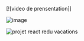 [![video de prensentation]]

![image](https://github.com/dgallula/projet3_john-bryce-vacations-master/assets/82768589/f3e2159b-db77-4b6c-b64a-0a0eae1ae209)


![projet react redu vacations ](https://github.com/dgallula/projet3_john-bryce-vacations-master/assets/82768589/29d6b92c-7f89-48e1-84c4-24f8b4a96701)

